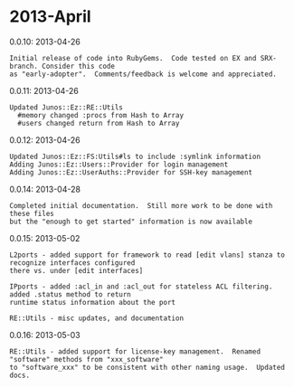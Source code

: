 # 2013-April

  0.0.10: 2013-04-26
  
    Initial release of code into RubyGems.  Code tested on EX and SRX-branch. Consider this code
    as "early-adopter".  Comments/feedback is welcome and appreciated.

  0.0.11: 2013-04-26
  
    Updated Junos::Ez::RE::Utils
      #memory changed :procs from Hash to Array  
      #users changed return from Hash to Array
    
  0.0.12: 2013-04-26
  
    Updated Junos::Ez::FS:Utils#ls to include :symlink information
    Adding Junos::Ez::Users::Provider for login management
    Adding Junos::Ez::UserAuths::Provider for SSH-key management
    
  0.0.14: 2013-04-28
  
    Completed initial documentation.  Still more work to be done with these files
    but the "enough to get started" information is now available

  0.0.15: 2013-05-02
  
    L2ports - added support for framework to read [edit vlans] stanza to recognize interfaces configured
    there vs. under [edit interfaces]
    
    IPports - added :acl_in and :acl_out for stateless ACL filtering.  added .status method to return
    runtime status information about the port
    
    RE::Utils - misc updates, and documentation

  0.0.16: 2013-05-03
  
    RE::Utils - added support for license-key management.  Renamed "software" methods from "xxx_software"
    to "software_xxx" to be consistent with other naming usage.  Updated docs.
  
 
